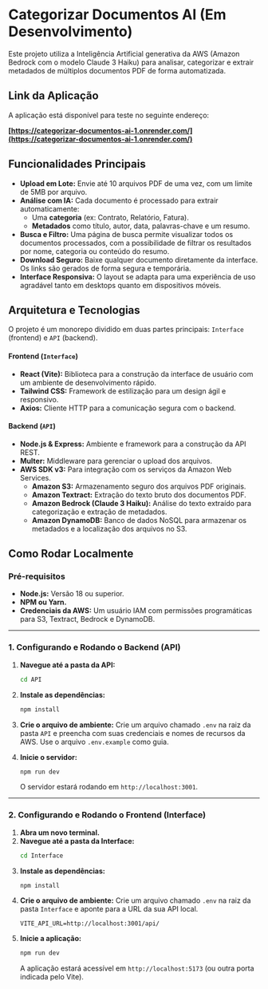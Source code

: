 # Categorizar Documentos AI (Em Desenvolvimento)

Este projeto utiliza a Inteligência Artificial generativa da AWS (Amazon Bedrock com o modelo Claude 3 Haiku) para analisar, categorizar e extrair metadados de múltiplos documentos PDF de forma automatizada.

## Link da Aplicação

A aplicação está disponível para teste no seguinte endereço:

**[https://categorizar-documentos-ai-1.onrender.com/](https://categorizar-documentos-ai-1.onrender.com/)**

## Funcionalidades Principais

-   **Upload em Lote:** Envie até 10 arquivos PDF de uma vez, com um limite de 5MB por arquivo.
-   **Análise com IA:** Cada documento é processado para extrair automaticamente:
    -   Uma **categoria** (ex: Contrato, Relatório, Fatura).
    -   **Metadados** como título, autor, data, palavras-chave e um resumo.
-   **Busca e Filtro:** Uma página de busca permite visualizar todos os documentos processados, com a possibilidade de filtrar os resultados por nome, categoria ou conteúdo do resumo.
-   **Download Seguro:** Baixe qualquer documento diretamente da interface. Os links são gerados de forma segura e temporária.
-   **Interface Responsiva:** O layout se adapta para uma experiência de uso agradável tanto em desktops quanto em dispositivos móveis.

## Arquitetura e Tecnologias

O projeto é um monorepo dividido em duas partes principais: `Interface` (frontend) e `API` (backend).

#### Frontend (`Interface`)

-   **React (Vite):** Biblioteca para a construção da interface de usuário com um ambiente de desenvolvimento rápido.
-   **Tailwind CSS:** Framework de estilização para um design ágil e responsivo.
-   **Axios:** Cliente HTTP para a comunicação segura com o backend.

#### Backend (`API`)

-   **Node.js & Express:** Ambiente e framework para a construção da API REST.
-   **Multer:** Middleware para gerenciar o upload dos arquivos.
-   **AWS SDK v3:** Para integração com os serviços da Amazon Web Services.
    -   **Amazon S3:** Armazenamento seguro dos arquivos PDF originais.
    -   **Amazon Textract:** Extração do texto bruto dos documentos PDF.
    -   **Amazon Bedrock (Claude 3 Haiku):** Análise do texto extraído para categorização e extração de metadados.
    -   **Amazon DynamoDB:** Banco de dados NoSQL para armazenar os metadados e a localização dos arquivos no S3.

## Como Rodar Localmente

### Pré-requisitos

-   **Node.js:** Versão 18 ou superior.
-   **NPM ou Yarn.**
-   **Credenciais da AWS:** Um usuário IAM com permissões programáticas para S3, Textract, Bedrock e DynamoDB.

---

### 1. Configurando e Rodando o Backend (API)

1.  **Navegue até a pasta da API:**
    ```bash
    cd API
    ```
2.  **Instale as dependências:**
    ```bash
    npm install
    ```
3.  **Crie o arquivo de ambiente:**
    Crie um arquivo chamado `.env` na raiz da pasta `API` e preencha com suas credenciais e nomes de recursos da AWS. Use o arquivo `.env.example` como guia.

4.  **Inicie o servidor:**
    ```bash
    npm run dev
    ```
    O servidor estará rodando em `http://localhost:3001`.

---

### 2. Configurando e Rodando o Frontend (Interface)

1.  **Abra um novo terminal.**
2.  **Navegue até a pasta da Interface:**
    ```bash
    cd Interface
    ```
3.  **Instale as dependências:**
    ```bash
    npm install
    ```
4.  **Crie o arquivo de ambiente:**
    Crie um arquivo chamado `.env` na raiz da pasta `Interface` e aponte para a URL da sua API local.
    ```env
    VITE_API_URL=http://localhost:3001/api/
    ```
5.  **Inicie a aplicação:**
    ```bash
    npm run dev
    ```
    A aplicação estará acessível em `http://localhost:5173` (ou outra porta indicada pelo Vite).